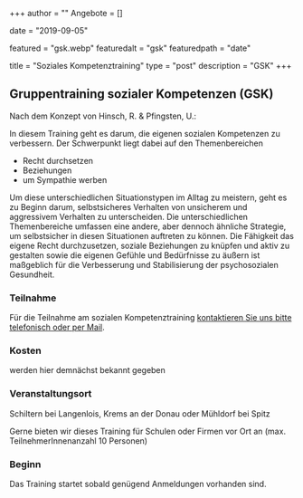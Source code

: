 +++
author = ""
Angebote = []

date = "2019-09-05"

featured = "gsk.webp"
featuredalt = "gsk"
featuredpath = "date"

title = "Soziales Kompetenztraining"
type = "post"
description = "GSK"
+++

## Gruppentraining sozialer Kompetenzen (GSK)

Nach dem Konzept von Hinsch, R. & Pfingsten, U.:

In diesem Training geht es darum, die eigenen sozialen Kompetenzen zu verbessern. Der Schwerpunkt liegt dabei auf den Themenbereichen

* Recht durchsetzen
* Beziehungen 
* um Sympathie werben

Um diese unterschiedlichen Situationstypen im Alltag zu meistern, geht es zu Beginn darum, selbstsicheres Verhalten von unsicherem und aggressivem Verhalten zu unterscheiden. Die unterschiedlichen Themenbereiche umfassen eine andere, aber dennoch ähnliche Strategie, um selbstsicher in diesen Situationen auftreten zu können. Die Fähigkeit das eigene Recht durchzusetzen, soziale Beziehungen zu knüpfen und aktiv zu gestalten sowie die eigenen Gefühle und Bedürfnisse zu äußern ist maßgeblich für die Verbesserung und Stabilisierung der psychosozialen Gesundheit.


### Teilnahme

Für die Teilnahme am sozialen Kompetenztraining [kontaktieren Sie uns bitte telefonisch oder per Mail](/contact).


### Kosten 

werden hier demnächst bekannt gegeben

### Veranstaltungsort 

Schiltern bei Langenlois, Krems an der Donau oder Mühldorf bei Spitz

Gerne bieten wir dieses Training für Schulen oder Firmen vor Ort an (max. TeilnehmerInnenanzahl 10 Personen)

### Beginn

Das Training startet sobald genügend Anmeldungen vorhanden sind.